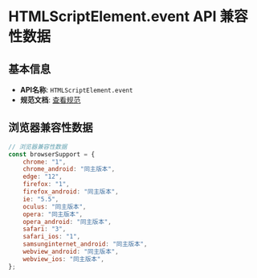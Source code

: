# HTMLScriptElement.event API 兼容性数据

## 基本信息

- **API名称**: `HTMLScriptElement.event`
- **规范文档**: [查看规范](https://html.spec.whatwg.org/multipage/obsolete.html#dom-script-event)

## 浏览器兼容性数据

```javascript
// 浏览器兼容性数据
const browserSupport = {
    chrome: "1",
    chrome_android: "同主版本",
    edge: "12",
    firefox: "1",
    firefox_android: "同主版本",
    ie: "5.5",
    oculus: "同主版本",
    opera: "同主版本",
    opera_android: "同主版本",
    safari: "3",
    safari_ios: "1",
    samsunginternet_android: "同主版本",
    webview_android: "同主版本",
    webview_ios: "同主版本",
};

```

